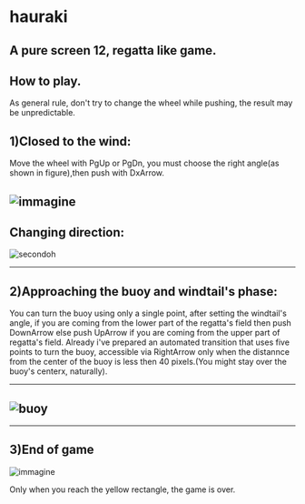 # hauraki
A pure screen 12, regatta like game.
-------------------------------------------------------------------------------
How to play.
-------------------------------------------------
As general rule, don't try to change the wheel while pushing, the result may be unpredictable.

1)Closed to the wind:
---------------------------------------------
Move the wheel with PgUp or PgDn, you must choose the right angle(as shown in figure),then push with DxArrow.

![immagine](https://github.com/cirillistefano/hauraki/assets/56515908/44ee37c5-eceb-4148-aa8a-bdd0589e1bac)
-----------------------------------------------------------------------
Changing direction:
---------------------------------------------------------------
![secondoh](https://github.com/cirillistefano/hauraki/assets/56515908/1ec9a745-d967-42b8-a272-b0b442f1bfcd)

-----------------------------------------------------------------------
2)Approaching the buoy and windtail's phase:
--------------------------------------------------------
You can turn the buoy using only a single point, after setting the windtail's angle, if you are coming from the lower part of the regatta's field then push DownArrow else push UpArrow if you are coming from the upper part of regatta's field.
Already i've prepared an automated transition that uses five points to turn the buoy, accessible via RightArrow only when the distannce from the center of the buoy is less then 40 pixels.(You might stay over the buoy's centerx, naturally). 

---------------------------------------------------------------
![buoy](https://github.com/cirillistefano/hauraki/assets/56515908/63ff928c-0eb9-4c5a-8cc1-64f66518166d)
----------------------------------------------------


-------------------------------
3)End of game
------------------------
![immagine](https://github.com/cirillistefano/hauraki/assets/56515908/9ce2ac84-1909-40a0-9121-067a0382bf4f)

Only when you reach the yellow rectangle, the game is over.
